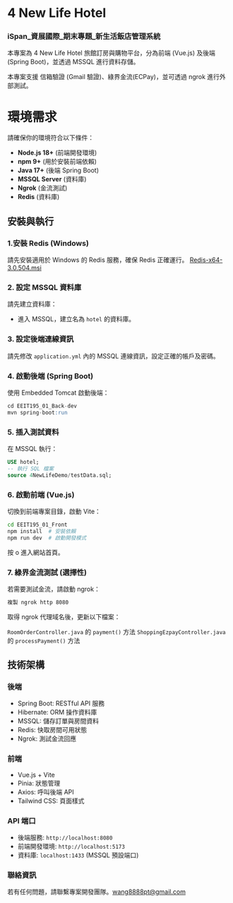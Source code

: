 # 4 New Life Hotel

### iSpan_資展國際_期末專題_新生活飯店管理系統

本專案為 4 New Life Hotel 旅館訂房與購物平台，分為前端 (Vue.js) 及後端 (Spring Boot)，並透過 MSSQL 進行資料存儲。

本專案支援 信箱驗證 (Gmail 驗證)、綠界金流(ECPay)，並可透過 ngrok 進行外部測試。

# 環境需求

請確保你的環境符合以下條件：

- **Node.js 18+** (前端開發環境)
- **npm 9+** (用於安裝前端依賴)
- **Java 17+** (後端 Spring Boot)
- **MSSQL Server** (資料庫)
- **Ngrok** (金流測試)
- **Redis** (資料庫)

## 安裝與執行

### 1.安裝 Redis (Windows)

請先安裝適用於 Windows 的 Redis 服務，確保 Redis 正確運行。 [Redis-x64-3.0.504.msi](https://github.com/microsoftarchive/redis/releases/download/win-3.0.504/Redis-x64-3.0.504.msi)

### 2. 設定 MSSQL 資料庫

請先建立資料庫：

- 進入 MSSQL，建立名為 `hotel` 的資料庫。

### 3. 設定後端連線資訊

請先修改 `application.yml` 內的 MSSQL 連線資訊，設定正確的帳戶及密碼。

### 4. 啟動後端 (Spring Boot)

使用 Embedded Tomcat 啟動後端：

```sql
cd EEIT195_01_Back-dev
mvn spring-boot:run

```

### 5. 插入測試資料

在 MSSQL 執行：

```sql
USE hotel;
-- 執行 SQL 檔案
source 4NewLifeDemo/testData.sql;

```

### 6. 啟動前端 (Vue.js)

切換到前端專案目錄，啟動 Vite：

```bash
cd EEIT195_01_Front
npm install  # 安裝依賴
npm run dev  # 啟動開發模式

```

按 o 進入網站首頁。

### 7. 綠界金流測試 (選擇性)

若需要測試金流，請啟動 ngrok：

```bash
複製 ngrok http 8080

```

取得 ngrok 代理域名後，更新以下檔案：

`RoomOrderController.java` 的 `payment()` 方法
`ShoppingEzpayController.java` 的 `processPayment()` 方法

## 技術架構

### 後端

- Spring Boot: RESTful API 服務
- Hibernate: ORM 操作資料庫
- MSSQL: 儲存訂單與房間資料
- Redis: 快取房間可用狀態
- Ngrok: 測試金流回應

### 前端

- Vue.js + Vite
- Pinia: 狀態管理
- Axios: 呼叫後端 API
- Tailwind CSS: 頁面樣式

### API 端口

- 後端服務: `http://localhost:8080`
- 前端開發環境: `http://localhost:5173`
- 資料庫: `localhost:1433` (MSSQL 預設端口)

### 聯絡資訊

若有任何問題，請聯繫專案開發團隊。wang8888pt@gmail.com
